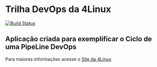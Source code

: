 # Trilha DevOps da 4Linux

<!-- Altere a Flag abaixo com sua URL do Travis -->
[![Build Status](https://travis-ci.org/IgorsRodrigues/DevOpsLab-HelloWorld.svg?branch=master)](https://travis-ci.org/IgorsRodrigues/DevOpsLab-HelloWorld)

## Aplicação criada para exemplificar o Ciclo de uma PipeLine DevOps


Para maiores informações acesse o [Site da 4Linux](https://www.4linux.com.br/cursos/devops)
